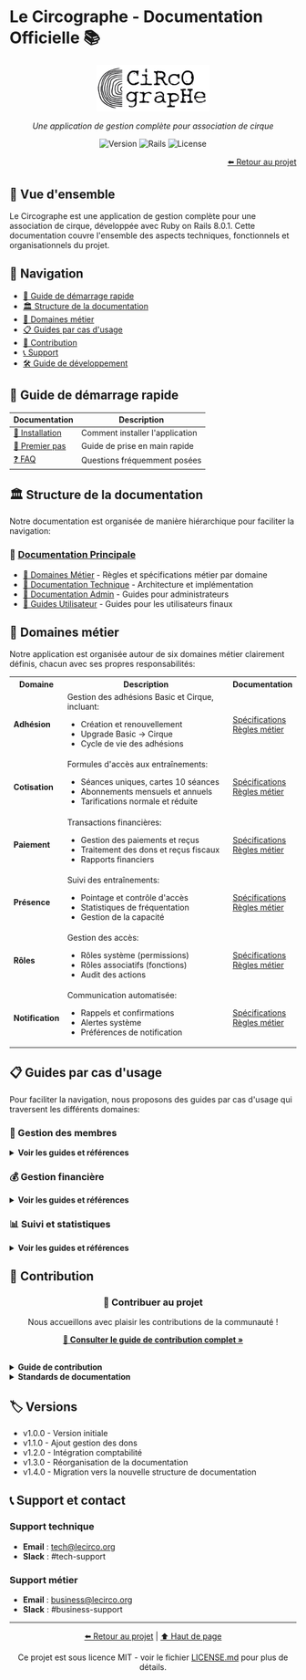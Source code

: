 # Le Circographe - Documentation Officielle 📚

<div align="center">
  <img src="../documentations/assets/screenshots/logo.png" alt="Logo Le Circographe" width="200"/>
  <p><i>Une application de gestion complète pour association de cirque</i></p>
  
  ![Version](https://img.shields.io/badge/version-1.3.0-blue)
  ![Rails](https://img.shields.io/badge/Rails-8.0.1-red)
  ![License](https://img.shields.io/badge/license-MIT-green)
</div>

<div align="right">
  <a href="../README.md">⬅️ Retour au projet</a>
</div>

## 🎯 Vue d'ensemble
Le Circographe est une application de gestion complète pour une association de cirque, développée avec Ruby on Rails 8.0.1. Cette documentation couvre l'ensemble des aspects techniques, fonctionnels et organisationnels du projet.

## 🧭 Navigation

- [📘 Guide de démarrage rapide](#-guide-de-démarrage-rapide)
- [🏛️ Structure de la documentation](#-structure-de-la-documentation)
- [🔄 Domaines métier](#-domaines-métier)
- [📋 Guides par cas d'usage](#-guides-par-cas-dusage)
- [📝 Contribution](#-contribution)
- [📞 Support](#-support-et-contact)
- [🛠️ Guide de développement](../CONTRIBUTING.md)

## 📘 Guide de démarrage rapide

| Documentation | Description |
|---------------|-------------|
| [🔧 Installation](../documentations/technical/setup.md) | Comment installer l'application |
| [🚀 Premier pas](../documentations/guide/README.md) | Guide de prise en main rapide |
| [❓ FAQ](../documentations/guide/README.md) | Questions fréquemment posées |

## 🏛️ Structure de la documentation

Notre documentation est organisée de manière hiérarchique pour faciliter la navigation:

### 📁 [Documentation Principale](../documentations/README.md)

- [📁 Domaines Métier](../documentations/domains/README.md) - Règles et spécifications métier par domaine
- [📁 Documentation Technique](../documentations/technical/README.md) - Architecture et implémentation
- [📁 Documentation Admin](../documentations/admin/README.md) - Guides pour administrateurs
- [📁 Guides Utilisateur](../documentations/guide/README.md) - Guides pour les utilisateurs finaux

## 🔄 Domaines métier

Notre application est organisée autour de six domaines métier clairement définis, chacun avec ses propres responsabilités:

<table>
  <tr>
    <th>Domaine</th>
    <th>Description</th>
    <th>Documentation</th>
  </tr>
  <tr>
    <td><strong>Adhésion</strong></td>
    <td>
      Gestion des adhésions Basic et Cirque, incluant:
      <ul>
        <li>Création et renouvellement</li>
        <li>Upgrade Basic → Cirque</li>
        <li>Cycle de vie des adhésions</li>
      </ul>
    </td>
    <td>
      <a href="../documentations/domains/adhesion/README.md">Spécifications</a><br>
      <a href="../documentations/domains/adhesion/rules.md">Règles métier</a>
    </td>
  </tr>
  <tr>
    <td><strong>Cotisation</strong></td>
    <td>
      Formules d'accès aux entraînements:
      <ul>
        <li>Séances uniques, cartes 10 séances</li>
        <li>Abonnements mensuels et annuels</li>
        <li>Tarifications normale et réduite</li>
      </ul>
    </td>
    <td>
      <a href="../documentations/domains/cotisation/README.md">Spécifications</a><br>
      <a href="../documentations/domains/cotisation/rules.md">Règles métier</a>
    </td>
  </tr>
  <tr>
    <td><strong>Paiement</strong></td>
    <td>
      Transactions financières:
      <ul>
        <li>Gestion des paiements et reçus</li>
        <li>Traitement des dons et reçus fiscaux</li>
        <li>Rapports financiers</li>
      </ul>
    </td>
    <td>
      <a href="../documentations/domains/paiement/README.md">Spécifications</a><br>
      <a href="../documentations/domains/paiement/rules.md">Règles métier</a>
    </td>
  </tr>
  <tr>
    <td><strong>Présence</strong></td>
    <td>
      Suivi des entraînements:
      <ul>
        <li>Pointage et contrôle d'accès</li>
        <li>Statistiques de fréquentation</li>
        <li>Gestion de la capacité</li>
      </ul>
    </td>
    <td>
      <a href="../documentations/domains/presence/README.md">Spécifications</a><br>
      <a href="../documentations/domains/presence/rules.md">Règles métier</a>
    </td>
  </tr>
  <tr>
    <td><strong>Rôles</strong></td>
    <td>
      Gestion des accès:
      <ul>
        <li>Rôles système (permissions)</li>
        <li>Rôles associatifs (fonctions)</li>
        <li>Audit des actions</li>
      </ul>
    </td>
    <td>
      <a href="../documentations/domains/roles/README.md">Spécifications</a><br>
      <a href="../documentations/domains/roles/rules.md">Règles métier</a>
    </td>
  </tr>
  <tr>
    <td><strong>Notification</strong></td>
    <td>
      Communication automatisée:
      <ul>
        <li>Rappels et confirmations</li>
        <li>Alertes système</li>
        <li>Préférences de notification</li>
      </ul>
    </td>
    <td>
      <a href="../documentations/domains/notification/README.md">Spécifications</a><br>
      <a href="../documentations/domains/notification/rules.md">Règles métier</a>
    </td>
  </tr>
</table>

## 📋 Guides par cas d'usage

Pour faciliter la navigation, nous proposons des guides par cas d'usage qui traversent les différents domaines:

### 👥 Gestion des membres

<details>
  <summary><strong>Voir les guides et références</strong></summary>
  
  - [Guide complet](../documentations/guide/admin/member_management.md)
  - Domaines associés:
    - [Adhésion](../documentations/domains/adhesion/README.md)
    - [Rôles](../documentations/domains/roles/README.md)
    - [Notification](../documentations/domains/notification/README.md)
</details>

### 💰 Gestion financière

<details>
  <summary><strong>Voir les guides et références</strong></summary>
  
  - [Guide complet](../documentations/guide/admin/financial_management.md)
  - Domaines associés:
    - [Paiement](../documentations/domains/paiement/README.md)
    - [Adhésion](../documentations/domains/adhesion/README.md)
    - [Cotisation](../documentations/domains/cotisation/README.md)
</details>

### 📊 Suivi et statistiques

<details>
  <summary><strong>Voir les guides et références</strong></summary>
  
  - [Guide complet](../documentations/guide/admin/reporting.md)
  - Domaines associés:
    - [Présence](../documentations/domains/presence/README.md)
    - [Paiement](../documentations/domains/paiement/README.md)
</details>

## 📝 Contribution

<div align="center">
  <h3>🚀 Contribuer au projet</h3>
  <p>Nous accueillons avec plaisir les contributions de la communauté !</p>
  
  <a href="../CONTRIBUTING.md"><strong>📖 Consulter le guide de contribution complet »</strong></a>
</div>

<br>

<details>
  <summary><strong>Guide de contribution</strong></summary>
  
  Pour contribuer au projet, veuillez consulter notre [guide de contribution détaillé](../CONTRIBUTING.md) qui explique:
  
  1. Le workflow Git à suivre
  2. Les conventions de nommage des branches
  3. Les conventions de commit
  4. Le processus de revue de code
  5. Les standards de test
</details>

<details>
  <summary><strong>Standards de documentation</strong></summary>
  
  - Utiliser le Markdown pour tous les documents
  - Suivre les templates fournis
  - Maintenir les liens entre documents
  - Mettre à jour le glossaire si nécessaire
</details>

## 🏷️ Versions

- v1.0.0 - Version initiale
- v1.1.0 - Ajout gestion des dons
- v1.2.0 - Intégration comptabilité
- v1.3.0 - Réorganisation de la documentation
- v1.4.0 - Migration vers la nouvelle structure de documentation

## 📞 Support et contact

### Support technique
- **Email** : tech@lecirco.org
- **Slack** : #tech-support

### Support métier
- **Email** : business@lecirco.org
- **Slack** : #business-support

---

<div align="center">
  <p>
    <a href="../README.md">⬅️ Retour au projet</a> | 
    <a href="#le-circographe---documentation-officielle-">⬆️ Haut de page</a>
  </p>
  
  <p>Ce projet est sous licence MIT - voir le fichier <a href="../LICENSE.md">LICENSE.md</a> pour plus de détails.</p>
</div> 